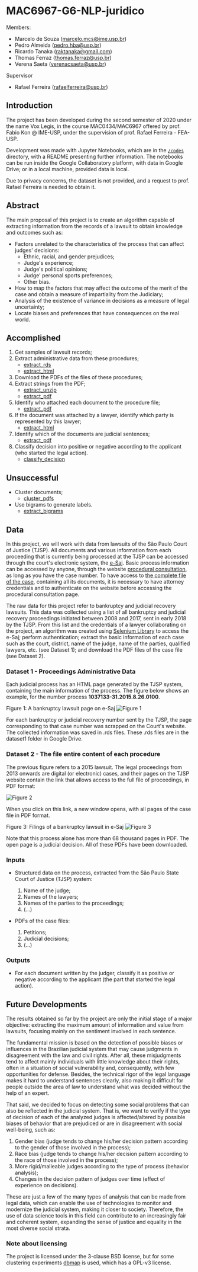 # MAC6967-G6-NLP-juridico

Members:   
- Marcelo de Souza (marcelo.mcs@ime.usp.br)
- Pedro Almeida  (pedro.hba@usp.br)
- Ricardo Tanaka (raktanaka@gmail.com)
- Thomas Ferraz (thomas.ferraz@usp.br)  
- Verena Saeta (verenacsaeta@usp.br)

Supervisor 
- Rafael Ferreira (rafaelferreira@usp.br)

## Introduction

The project has been developed during the second semester of 2020 under the name Vox Legis, in the course MAC0434/MAC6967 offered by prof. Fabio Kon @ IME-USP, under the supervision of prof. Rafael Ferreira - FEA-USP.

Development was made with Jupyter Notebooks, which are in the [``/codes``](https://gitlab.com/thomas-ferraz/MAC6967-G6-NLP-juridico/-/tree/master/codes) directory, with a README presenting further information. The notebooks can be run inside the Google Collaboratory platform, with data in Google Drive; or in a local machine, provided data is local.

Due to privacy concerns, the dataset is not provided, and a request to prof. Rafael Ferreira is needed to obtain it.

## Abstract

The main proposal of this project is to create an algorithm capable of extracting information from the records of a lawsuit to obtain knowledge and outcomes such as:
- Factors unrelated to the characteristics of the process that can affect judges' decisions:
  - Ethnic, racial, and gender prejudices;
  - Judge's experience;
  - Judge's political opinions;
  - Judge' personal sports preferences;
  - Other bias.
- How to map the factors that may affect the outcome of the merit of the case and obtain a measure of impartiality from the Judiciary;
- Analysis of the existence of variance in decisions as a measure of legal uncertainty;
- Locate biases and preferences that have consequences on the real world.

## Accomplished 

1. Get samples of lawsuit records;
2. Extract administrative data from these procedures;
    - [extract_rds](https://gitlab.com/thomas-ferraz/MAC6967-G6-NLP-juridico/-/blob/master/codes/extract_rds.ipynb)
    - [extract_html](https://gitlab.com/thomas-ferraz/MAC6967-G6-NLP-juridico/-/blob/master/codes/extract_html.ipynb)
3. Download the PDFs of the files of these procedures;
4. Extract strings from the PDF;
    - [extract_unzip](https://gitlab.com/thomas-ferraz/MAC6967-G6-NLP-juridico/-/blob/master/codes/extract_unzip.ipynb)
    - [extract_pdf](https://gitlab.com/thomas-ferraz/MAC6967-G6-NLP-juridico/-/blob/master/codes/extract_pdf.ipynb)
5. Identify who attached each document to the procedure file;
    - [extract_pdf](https://gitlab.com/thomas-ferraz/MAC6967-G6-NLP-juridico/-/blob/master/codes/extract_pdf.ipynb)
5. If the document was attached by a lawyer, identify which party is represented by this lawyer;
    - [extract_html](https://gitlab.com/thomas-ferraz/MAC6967-G6-NLP-juridico/-/blob/master/codes/extract_html.ipynb)
6. Identify which of the documents are judicial sentences;
    - [extract_pdf](https://gitlab.com/thomas-ferraz/MAC6967-G6-NLP-juridico/-/blob/master/codes/extract_pdf.ipynb)
7. Classify decision into positive or negative according to the applicant (who started the legal action).
    - [classify_decision](https://gitlab.com/thomas-ferraz/MAC6967-G6-NLP-juridico/-/blob/master/codes/classify_decisions.ipynb)

## Unsuccessful

- Cluster documents; 
    - [cluster_pdfs](https://gitlab.com/thomas-ferraz/MAC6967-G6-NLP-juridico/-/blob/master/codes/clusters_pdfs.ipynb)
- Use bigrams to generate labels.
    - [extract_bigrams](https://gitlab.com/thomas-ferraz/MAC6967-G6-NLP-juridico/-/blob/master/codes/extract_bigrams.py)

## Data

In this project, we will work with data from lawsuits of the São Paulo Court of Justice (TJSP). All documents and various information from each proceeding that is currently being processed at the TJSP can be accessed through the court's electronic system, the [e-Saj](https://esaj.tjsp.jus.br/). 
Basic process information can be accessed by anyone, through the website [procedural consultation](https://esaj.tjsp.jus.br/cpopg/open.do), as long as you have the case number. To have access to [the complete file of the case](https://pt.wikipedia.org/wiki/Autos_processuais), containing all its documents, it is necessary to have attorney credentials and to authenticate on the website before accessing the procedural consultation page. 

The raw data for this project refer to bankruptcy and judicial recovery lawsuits. This data was collected using a list of all bankruptcy and judicial recovery proceedings initiated between 2008 and 2017, sent in early 2018 by the TJSP. From this list and the credentials of a lawyer collaborating on the project, an algorithm was created using [Selenium Library](https://robotframework.org/SeleniumLibrary/SeleniumLibrary.html) to access the e-Saj; perform authentication; extract the basic information of each case such as the court, district, name of the judge, name of the parties, qualified lawyers, etc. (see Dataset 1); and download the PDF files of the case file (see Dataset 2).

### Dataset 1 - Proceedings Administrative Data

Each judicial process has an HTML page generated by the TJSP system, containing the main information of the process. The figure below shows an example, for the number process **1037133-31.2015.8.26.0100**.

Figure 1: A bankruptcy lawsuit page on e-Saj
![Figure 1](assets/fig1.png)

For each bankruptcy or judicial recovery number sent by the TJSP, the page corresponding to that case number was scrapped on the Court's website. The collected information was saved in .rds files. These .rds files are in the dataset1 folder in Google Drive.

### Dataset 2 - The file entire content of each procedure 
The previous figure refers to a 2015 lawsuit. The legal proceedings from 2013 onwards are digital (or electronic) cases, and their pages on the TJSP website contain the link that allows access to the full file of proceedings, in PDF format:

![Figure 2](assets/fig2.png)

When you click on this link, a new window opens, with all pages of the case file in PDF format.

Figure 3: Filings of a bankruptcy lawsuit in e-Saj
![Figure 3](assets/fig3.png)

Note that this process alone has more than 68 thousand pages in PDF. The open page is a judicial decision. All of these PDFs have been downloaded.

### Inputs  
- Structured data on the process, extracted from the São Paulo State Court of Justice (TJSP) system:
  1. Name of the judge;
  2. Names of the lawyers;
  3. Names of the parties to the proceedings;
  4. (...)
  
- PDFs of the case files:
  1. Petitions;
  2. Judicial decisions;
  3. (...)
  
### Outputs
- For each document written by the judger, classify it as positive or negative according to the applicant (the part that started the legal action). 

## Future Developments

The results obtained so far by the project are only the initial stage of a major objective: extracting the maximum amount of information and value from lawsuits, focusing mainly on the sentiment involved in each sentence. 

The fundamental mission is based on the detection of possible biases or influences in the Brazilian judicial system that may cause judgments in disagreement with the law and civil rights. After all, these misjudgments tend to affect mainly individuals with little knowledge about their rights, often in a situation of social vulnerability and, consequently, with few opportunities for defense. Besides, the technical rigor of the legal language makes it hard to understand sentences clearly, also making it difficult for people outside the area of ​​law to understand what was decided without the help of an expert.

That said, we decided to focus on detecting some social problems that can also be reflected in the judicial system. That is, we want to verify if the type of decision of each of the analyzed judges is affected/altered by possible biases of behavior that are prejudiced or are in disagreement with social well-being, such as:

1. Gender bias (judge tends to change his/her decision pattern according to the gender of those involved in the process);
2. Race bias (judge tends to change his/her decision pattern according to the race of those involved in the process);
3. More rigid/malleable judges according to the type of process (behavior analysis);
4. Changes in the decision pattern of judges over time (effect of experience on decisions).

These are just a few of the many types of analysis that can be made from legal data, which can enable the use of technologies to monitor and modernize the judicial system, making it closer to society. Therefore, the use of data science tools in this field can contribute to an increasingly fair and coherent system, expanding the sense of justice and equality in the most diverse social strata.

### Note about licensing

The project is licensed under the 3-clause BSD license, but for some clustering experiments [dbmap](https://pypi.org/project/dbmap/) is used, which has a GPL-v3 license.

#
